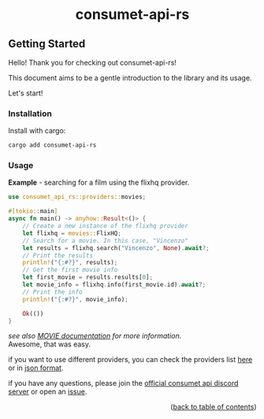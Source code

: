 <h1 align="center">consumet-api-rs</h1>

## Getting Started

Hello! Thank you for checking out consumet-api-rs!

This document aims to be a gentle introduction to the library and its usage.

Let's start!

### Installation
Install with cargo:
```sh
cargo add consumet-api-rs
```
### Usage

**Example** - searching for a film using the flixhq provider.
```rust
use consumet_api_rs::providers::movies;

#[tokio::main]
async fn main() -> anyhow::Result<()> {
    // Create a new instance of the flixhq provider
    let flixhq = movies::FlixHQ;
    // Search for a movie. In this case, "Vincenzo"
    let results = flixhq.search("Vincenzo", None).await?;
    // Print the results
    println!("{:#?}", results);
    // Get the first movie info
    let first_movie = results.results[0];
    let movie_info = flixhq.info(first_movie.id).await?;
    // Print the info
    println!("{:#?}", movie_info);

    Ok(())
}
```
*see also [MOVIE documentation](./movies.md#movies) for more information.*\
Awesome, that was easy.

if you want to use different providers, you can check the providers list [here](https://consumet.org/extensions/list/) or in [json format](https://github.com/consumet/providers-status/blob/main/providers-list.json).

if you have any questions, please join the [official consumet api discord server](https://discord.gg/qTPfvMxzNH) or open an [issue](https://github.com/carrotshniper21/consumet-api-rs/issues).

<p align="end">(<a href="https://github.com/consumet/extensions/blob/master/docs">back to table of contents</a>)</p>

